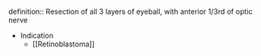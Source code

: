 definition:: Resection of all 3 layers of eyeball, with anterior 1/3rd of optic nerve

- Indication
	- [[Retinoblastoma]]